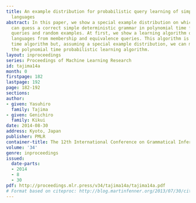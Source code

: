 ```yaml
---
title: An example distribution for probabilistic query learning of simple deterministic
  languages
abstract: In this paper, we show a special example distribution on which the learner
  can guess a correct simple deterministic grammar in polynomial time from membership
  queries and random examples. At first, we show a learning algorithm of simple deterministic
  languages from membership and equivalence queries. This algorithm is not a polynomial
  time algorithm but, assuming a special example distribution, we can modify it to
  the polynomial time probabilistic learning algorithm.
layout: inproceedings
series: Proceedings of Machine Learning Research
id: tajima14a
month: 0
firstpage: 182
lastpage: 192
page: 182-192
sections: 
author:
- given: Yasuhiro
  family: Tajima
- given: Genichiro
  family: Kikui
date: 2014-08-30
address: Kyoto, Japan
publisher: PMLR
container-title: The 12th International Conference on Grammatical Inference
volume: '34'
genre: inproceedings
issued:
  date-parts:
  - 2014
  - 8
  - 30
pdf: http://proceedings.mlr.press/v34/tajima14a/tajima14a.pdf
# Format based on citeproc: http://blog.martinfenner.org/2013/07/30/citeproc-yaml-for-bibliographies/
---
```

